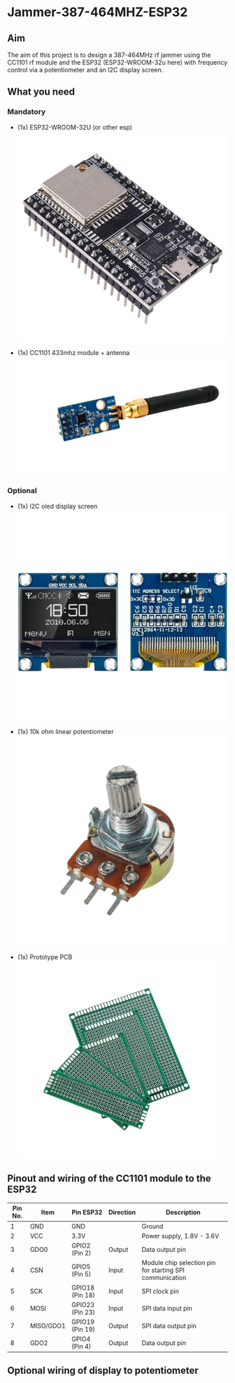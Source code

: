 # Jammer-387-464MHZ-ESP32
## Aim
The aim of this project is to design a 387-464MHz rf jammer using the CC1101 rf module and the ESP32 (ESP32-WROOM-32u here) with frequency control via a potentiometer and an I2C display screen.

## What you need

### Mandatory

- (1x) ESP32-WROOM-32U (or other esp) ![ESP32-WROOM-32U](./src/esp32-wroom-32u.png)

- (1x) CC1101 433mhz module + antenna ![CC1101 433mhz module + antenna](./src/CC1101module.png)

### Optional

- (1x) I2C oled display screen ![display-screen](./src/displaysreenOLED.png)

- (1x) 10k ohm linear potentiometer ![potentiometer](./src/potentiometer.png)

- (1x) Prototype PCB ![prototype-pcb](./src/prototypepcb.png)

## Pinout and wiring of the CC1101 module to the ESP32

| Pin No. | Item        | Pin ESP32       | Direction | Description                                                        |
|---------|-------------|-----------------|-----------|--------------------------------------------------------------------|
| 1       | GND         | GND             |           | Ground                                                            |
| 2       | VCC         | 3.3V            |           | Power supply, 1.8V - 3.6V                                          |
| 3       | GDO0        | GPIO2 (Pin 2)   | Output    | Data output pin                                                   |
| 4       | CSN         | GPIO5 (Pin 5)   | Input     | Module chip selection pin for starting SPI communication          |
| 5       | SCK         | GPIO18 (Pin 18) | Input     | SPI clock pin                                                     |
| 6       | MOSI        | GPIO23 (Pin 23) | Input     | SPI data input pin                                                |
| 7       | MISO/GDO1   | GPIO19 (Pin 19) | Output    | SPI data output pin                                               |
| 8       | GDO2        | GPIO4 (Pin 4)   | Output    | Data output pin                                                   |

## Optional wiring of display to potentiometer